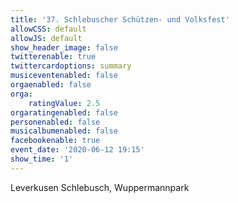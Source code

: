 ```yaml
---
title: '37. Schlebuscher Schützen- und Volksfest'
allowCSS: default
allowJS: default
show_header_image: false
twitterenable: true
twittercardoptions: summary
musiceventenabled: false
orgaenabled: false
orga:
    ratingValue: 2.5
orgaratingenabled: false
personenabled: false
musicalbumenabled: false
facebookenable: true
event_date: '2020-06-12 19:15'
show_time: '1'
---
```


Leverkusen Schlebusch, Wuppermannpark
